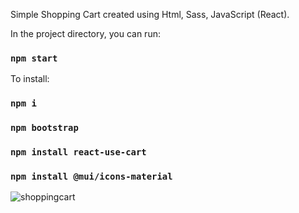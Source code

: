 Simple Shopping Cart created using Html, Sass, JavaScript (React).

In the project directory, you can run:

### `npm start`

To install: 
### `npm i`
### `npm bootstrap`
### `npm install react-use-cart`
### `npm install @mui/icons-material`


![shoppingcart](https://user-images.githubusercontent.com/89342013/163734596-29ffc1c9-96f2-4951-a54f-38f4ca5927e2.png)
